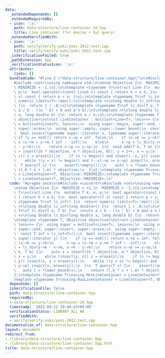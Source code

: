 ```yaml
---
data:
  _extendedDependsOn: []
  _extendedRequiredBy:
  - icon: ':x:'
    path: data-structure/line-container-2d.hpp
    title: Line container (for max(ax + by) query)
  _extendedVerifiedWith:
  - icon: ':x:'
    path: verify/verify-yuki/yuki-2012.test.cpp
    title: verify/verify-yuki/yuki-2012.test.cpp
  _isVerificationFailed: true
  _pathExtension: hpp
  _verificationStatusIcon: ':x:'
  attributes:
    links: []
  bundledCode: "#line 2 \"data-structure/line-container.hpp\"\n\n#include <cassert>\n\
    #include <set>\nusing namespace std;\n\nenum Objective {\n  MAXIMIZE = +1,\n \
    \ MINIMIZE = -1,\n};\n\ntemplate <typename T>\nstruct Line {\n  mutable T k, m,\
    \ p;\n  bool operator<(const Line& o) const { return k < o.k; }\n  bool operator<(T\
    \ x) const { return p < x; }\n};\n\ntemplate <typename T>\nT lc_inf() {\n  return\
    \ numeric_limits<T>::max();\n}\ntemplate <>\nlong double lc_inf<long double>()\
    \ {\n  return 1 / .0;\n}\n\ntemplate <typename T>\nT lc_div(T a, T b) {\n  return\
    \ a / b - ((a ^ b) < 0 and a % b);\n}\ntemplate <>\nlong double lc_div(long double\
    \ a, long double b) {\n  return a / b;\n};\n\ntemplate <typename T, Objective\
    \ objective>\nstruct LineContainer : multiset<Line<T>, less<>> {\n  using super\
    \ = multiset<Line<T>, less<>>;\n  using super::begin, super::end, super::insert,\
    \ super::erase;\n  using super::empty, super::lower_bound;\n  const T inf = lc_inf<T>();\n\
    \  bool insect(typename super::iterator x, typename super::iterator y) {\n   \
    \ if (y == end()) return x->p = inf, false;\n    if (x->k == y->k)\n      x->p\
    \ = (x->m > y->m ? inf : -inf);\n    else\n      x->p = lc_div(y->m - x->m, x->k\
    \ - y->k);\n    return x->p >= y->p;\n  }\n  void add(T k, T m) {\n    auto z\
    \ = insert({k * objective, m * objective, 0}), y = z++, x = y;\n    while (insect(y,\
    \ z)) z = erase(z);\n    if (x != begin() and insect(--x, y)) insect(x, y = erase(y));\n\
    \    while ((y = x) != begin() and (--x)->p >= y->p) insect(x, erase(y));\n  }\n\
    \  T query(T x) {\n    assert(!empty());\n    auto l = *lower_bound(x);\n    return\
    \ (l.k * x + l.m) * objective;\n  }\n};\ntemplate <typename T>\nusing MinLineContainer\
    \ = LineContainer<T, Objective::MINIMIZE>;\ntemplate <typename T>\nusing MaxLineContainer\
    \ = LineContainer<T, Objective::MAXIMIZE>;\n"
  code: "#pragma once\n\n#include <cassert>\n#include <set>\nusing namespace std;\n\
    \nenum Objective {\n  MAXIMIZE = +1,\n  MINIMIZE = -1,\n};\n\ntemplate <typename\
    \ T>\nstruct Line {\n  mutable T k, m, p;\n  bool operator<(const Line& o) const\
    \ { return k < o.k; }\n  bool operator<(T x) const { return p < x; }\n};\n\ntemplate\
    \ <typename T>\nT lc_inf() {\n  return numeric_limits<T>::max();\n}\ntemplate\
    \ <>\nlong double lc_inf<long double>() {\n  return 1 / .0;\n}\n\ntemplate <typename\
    \ T>\nT lc_div(T a, T b) {\n  return a / b - ((a ^ b) < 0 and a % b);\n}\ntemplate\
    \ <>\nlong double lc_div(long double a, long double b) {\n  return a / b;\n};\n\
    \ntemplate <typename T, Objective objective>\nstruct LineContainer : multiset<Line<T>,\
    \ less<>> {\n  using super = multiset<Line<T>, less<>>;\n  using super::begin,\
    \ super::end, super::insert, super::erase;\n  using super::empty, super::lower_bound;\n\
    \  const T inf = lc_inf<T>();\n  bool insect(typename super::iterator x, typename\
    \ super::iterator y) {\n    if (y == end()) return x->p = inf, false;\n    if\
    \ (x->k == y->k)\n      x->p = (x->m > y->m ? inf : -inf);\n    else\n      x->p\
    \ = lc_div(y->m - x->m, x->k - y->k);\n    return x->p >= y->p;\n  }\n  void add(T\
    \ k, T m) {\n    auto z = insert({k * objective, m * objective, 0}), y = z++,\
    \ x = y;\n    while (insect(y, z)) z = erase(z);\n    if (x != begin() and insect(--x,\
    \ y)) insect(x, y = erase(y));\n    while ((y = x) != begin() and (--x)->p >=\
    \ y->p) insect(x, erase(y));\n  }\n  T query(T x) {\n    assert(!empty());\n \
    \   auto l = *lower_bound(x);\n    return (l.k * x + l.m) * objective;\n  }\n\
    };\ntemplate <typename T>\nusing MinLineContainer = LineContainer<T, Objective::MINIMIZE>;\n\
    template <typename T>\nusing MaxLineContainer = LineContainer<T, Objective::MAXIMIZE>;"
  dependsOn: []
  isVerificationFile: false
  path: data-structure/line-container.hpp
  requiredBy:
  - data-structure/line-container-2d.hpp
  timestamp: '2022-08-22 19:46:43+09:00'
  verificationStatus: LIBRARY_ALL_WA
  verifiedWith:
  - verify/verify-yuki/yuki-2012.test.cpp
documentation_of: data-structure/line-container.hpp
layout: document
redirect_from:
- /library/data-structure/line-container.hpp
- /library/data-structure/line-container.hpp.html
title: data-structure/line-container.hpp
---
```

